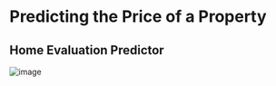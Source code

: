 # Predicting the Price of a Property

## Home Evaluation Predictor 

![image](https://www.google.com/maps/uv?pb=!1s0x876c7ded5bb3b6a3:0xf8e226121e593b93!3m1!7e131!4s!5sColorado+Print+Masters+-+Custom+Tshirts+and+Signs&hl=en&imagekey=!1e10!2sAF1QipMonHBuOOrL0UUzj45iIrfMqY2I76lbLNuPtNFg)

